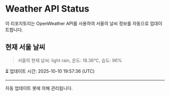 
# Weather API Status

이 리포지토리는 OpenWeather API를 사용하여 서울의 날씨 정보를 자동으로 업데이트합니다.

## 현재 서울 날씨
> 서울의 현재 날씨: light rain, 온도: 18.36°C, 습도: 96%

⏳ 업데이트 시간: 2025-10-10 19:57:36 (UTC)

---
자동 업데이트 봇에 의해 관리됩니다.
